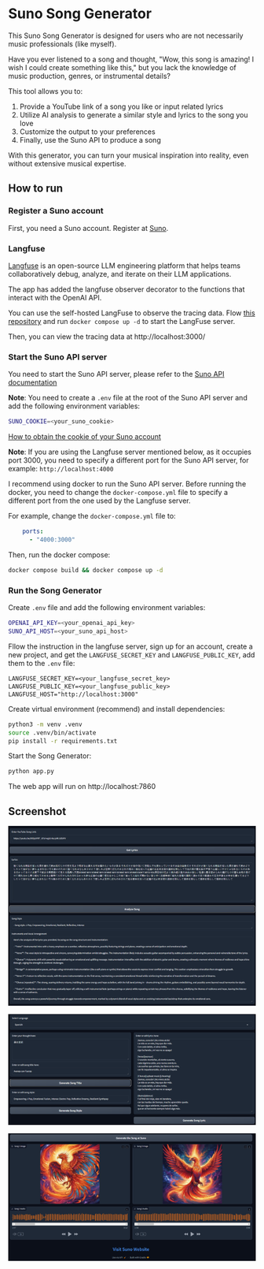# Suno Song Generator

This Suno Song Generator is designed for users who are not necessarily music professionals (like myself). 

Have you ever listened to a song and thought, "Wow, this song is amazing! I wish I could create something like this," but you lack the knowledge of music production, genres, or instrumental details?

This tool allows you to:
1. Provide a YouTube link of a song you like or input related lyrics
2. Utilize AI analysis to generate a similar style and lyrics to the song you love
3. Customize the output to your preferences
4. Finally, use the Suno API to produce a song

With this generator, you can turn your musical inspiration into reality, even without extensive musical expertise.


## How to run

### Register a Suno account
First, you need a Suno account. Register at [Suno](https://suno.ai/).

### Langfuse

[Langfuse](https://www.langfuse.com/) is an open-source LLM engineering platform that helps teams collaboratively debug, analyze, and iterate on their LLM applications.

The app has added the langfuse observer decorator to the functions that interact with the OpenAI API.

You can use the self-hosted LangFuse to observe the tracing data. Flow [this repository](https://github.com/gcui-art/langfuse-langsmith-self-hosted) and run `docker compose up -d` to start the LangFuse server.


Then, you can view the tracing data at http://localhost:3000/

### Start the Suno API server

You need to start the Suno API server, please refer to the [Suno API documentation](https://github.com/gcui-art/suno-api)

**Note**: You need to create a `.env` file at the root of the Suno API server and add the following environment variables:

```bash
SUNO_COOKIE=<your_suno_cookie>
```

[How to obtain the cookie of your Suno account](https://github.com/gcui-art/suno-api?tab=readme-ov-file#1-obtain-the-cookie-of-your-appsunoai-account)


**Note**: If you are using the Langfuse server mentioned below, as it occupies port 3000, 
you need to specify a different port for the Suno API server, for example: `http://localhost:4000`

I recommend using docker to run the Suno API server.
Before running the docker, you need to change the `docker-compose.yml` file to specify a different port from the one used by the Langfuse server.

For example, change the `docker-compose.yml` file to:

```yaml
    ports:
      - "4000:3000"
```


Then, run the docker compose: 

```bash
docker compose build && docker compose up -d
```


### Run the Song Generator

Create `.env` file and add the following environment variables:

```bash
OPENAI_API_KEY=<your_openai_api_key>
SUNO_API_HOST=<your_suno_api_host>
```

Fllow the instruction in the langfuse server, sign up for an account, create a new project, and get the `LANGFUSE_SECRET_KEY` and `LANGFUSE_PUBLIC_KEY`, add them to the `.env` file: 

```env
LANGFUSE_SECRET_KEY=<your_langfuse_secret_key>
LANGFUSE_PUBLIC_KEY=<your_langfuse_public_key>
LANGFUSE_HOST="http://localhost:3000"
```

Create virtual environment (recommend) and install dependencies:

```bash
python3 -m venv .venv
source .venv/bin/activate
pip install -r requirements.txt
```

Start the Song Generator:

```bash
python app.py
```

The web app will run on http://localhost:7860

## Screenshot

![image1](./doc/images/1.png)

![image2](./doc/images/2.png)

![image3](./doc/images/3.png)


